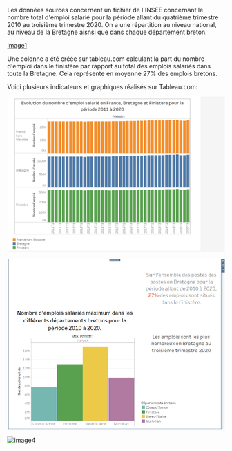 Les données sources concernent un fichier de l'INSEE concernant le nombre total d'emploi salarié pour la période allant du quatrième trimestre 2010 au troisième trimestre 2020.
On a une répartition au niveau national, au niveau de la Bretagne aisnsi que dans chaque département breton.

[image1](https://github.com/celine29730/Un-tableau-de-bord-pour-l-INSEE/blob/main/image%20donn%C3%A9es.png)

Une colonne a été créée sur tableau.com calculant la part du nombre d'emploi dans le finistère par rapport au total des emplois salariés dans toute la Bretagne. Cela représente en moyenne 27% des emplois bretons.

Voici plusieurs indicateurs et graphiques réalisés sur Tableau.com:

![image2](https://github.com/celine29730/Un-tableau-de-bord-pour-l-INSEE/blob/main/image2.png)

![image3](https://github.com/celine29730/Un-tableau-de-bord-pour-l-INSEE/blob/main/image3.png)

![image4](https://github.com/celine29730/Un-tableau-de-bord-pour-l-INSEE/blob/main/image4.png)


